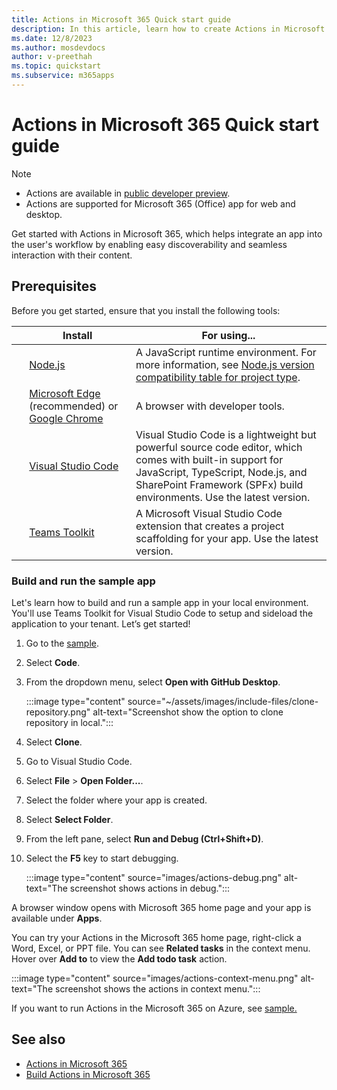 ```yaml
---
title: Actions in Microsoft 365 Quick start guide
description: In this article, learn how to create Actions in Microsoft 365, function of Actions and its use cases.
ms.date: 12/8/2023
ms.author: mosdevdocs
author: v-preethah
ms.topic: quickstart
ms.subservice: m365apps
---
```

# Actions in Microsoft 365 Quick start guide

> [!NOTE]
>
> * Actions are available in [public developer preview](../resources/dev-preview/developer-preview-intro.md).
> * Actions are supported for Microsoft 365 (Office) app for web and desktop.

Get started with Actions in Microsoft 365, which helps integrate an app into the user's workflow by enabling easy discoverability and seamless interaction with their content.

## Prerequisites

Before you get started, ensure that you install the following tools:

| &nbsp; | Install | For using... |
| --- | --- | --- |
| &nbsp; | [Node.js](https://nodejs.org/en/download/) | A JavaScript runtime environment. For more information, see [Node.js version compatibility table for project type](~/toolkit/build-environments.md#nodejs-version-compatibility-table-for-project-type).|
| &nbsp; | [Microsoft Edge](https://www.microsoft.com/edge) (recommended) or [Google Chrome](https://www.google.com/chrome/) | A browser with developer tools. |
| &nbsp; | [Visual Studio Code](https://code.visualstudio.com/download) | Visual Studio Code is a lightweight but powerful source code editor, which comes with built-in support for JavaScript, TypeScript, Node.js, and SharePoint Framework (SPFx) build environments. Use the latest version. |
| &nbsp; | [Teams Toolkit](../toolkit/install-Teams-Toolkit.md) | A Microsoft Visual Studio Code extension that creates a project scaffolding for your app. Use the latest version. |

### Build and run the sample app

Let's learn how to build and run a sample app in your local environment. You'll use Teams Toolkit for Visual Studio Code to setup and sideload the application to your tenant. Let’s get started!

1. Go to the [sample](https://github.com/OfficeDev/Microsoft-Teams-Samples/tree/main/samples/m365-actions-preview/nodejs).

1. Select **Code**.

1. From the dropdown menu, select **Open with GitHub Desktop**.

   :::image type="content" source="~/assets/images/include-files/clone-repository.png" alt-text="Screenshot show the option to clone repository in local.":::

1. Select **Clone**.

1. Go to Visual Studio Code.

1. Select **File** > **Open Folder...**.

1. Select the folder where your app is created.

1. Select **Select Folder**.

1. From the left pane, select **Run and Debug (Ctrl+Shift+D)**.

1. Select the **F5** key to start debugging.

   :::image type="content" source="images/actions-debug.png" alt-text="The screenshot shows actions in debug.":::

A browser window opens with Microsoft 365 home page and your app is available under **Apps**.

You can try your Actions in the Microsoft 365 home page, right-click a Word, Excel, or PPT file. You can see **Related tasks** in the context menu. Hover over **Add to** to view the **Add todo task** action.

:::image type="content" source="images/actions-context-menu.png" alt-text="The screenshot shows the actions in context menu.":::

If you want to run Actions in the Microsoft 365 on Azure, see [sample.](https://github.com/OfficeDev/Microsoft-Teams-Samples/blob/main/samples/m365-actions-preview/nodejs/README.md#optional-deploy-the-app-to-azure)

## See also

* [Actions in Microsoft 365](actions-in-m365.md)
* [Build Actions in Microsoft 365](build-actions-in-m365.md)

